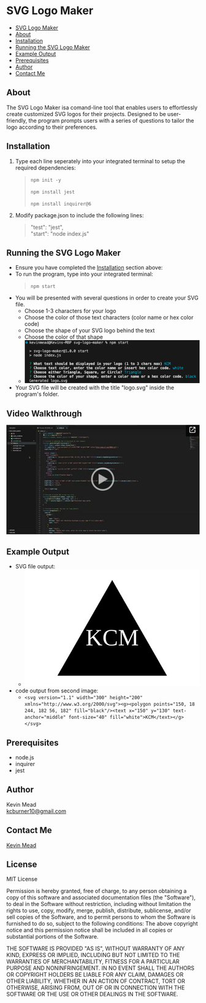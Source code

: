 # SVG Logo Maker


  - [SVG Logo Maker](#svg-logo-maker)
  - [About](#about)
  - [Installation](#installation)
  - [Running the SVG Logo Maker](#running-the-svg-logo-maker)
  - [Example Output](#example-output)
  - [Prerequisites](#prerequisites)
  - [Author](#author)
  - [Contact Me](#contact-me)

## About
The SVG Logo Maker isa comand-line tool that enables users to effortlessly create customized SVG logos for their projects.  Designed to be user-friendly, the program prompts users with a series of questions to tailor the logo according to their preferences.

## Installation
1. Type each line seperately into your integrated terminal to setup the required dependencies:
    > `npm init -y`
    >
    > `npm install jest`
    >
    > `npm install inquirer@6`

2. Modify package.json to include the following lines:
    > "test": "jest", </br>
   > "start": "node index.js"

## Running the SVG Logo Maker
  
  - Ensure you have completed the [Installation](#installation) section above:
  - To run the program, type into your integrated terminal:
     > ` npm start `
  - You will be presented with several questions in order to create your SVG file.
    - Choose 1-3 characters for your logo
    - Choose the color of those text characters (color name or hex color code)
    - Choose the shape of your SVG logo behind the text
    - Choose the color of that shape
    - ![Alt text](/screenshots/ExampleRunthrough.png)
- Your SVG file will be created with the title "logo.svg" inside the program's folder.

## Video Walkthrough
[![Video Walkthrough](./screenshots/videoScreenshot.png)](https://drive.google.com/file/d/1l0Dy74ZbBk0tyW6Sw99EvUTNbDt57jh9/preview)

## Example Output

  - SVG file output:
    - ![Alt text](/logo.svg)
  - code output from second image:
    - `<svg version="1.1" width="300" height="200" xmlns="http://www.w3.org/2000/svg"><g><polygon points="150, 18 244, 182 56, 182" fill="black"/><text x="150" y="130" text-anchor="middle" font-size="40" fill="white">KCM</text></g></svg>`


## Prerequisites
- node.js
- inquirer
- jest

## Author
Kevin Mead </br>
kcburner10@gmail.com

## Contact Me
[Kevin Mead](https://kcmead.github.io/project_portfolio/)

## License

MIT License

Permission is hereby granted, free of charge, to any person obtaining a copy
of this software and associated documentation files (the "Software"), to deal
in the Software without restriction, including without limitation the rights
to use, copy, modify, merge, publish, distribute, sublicense, and/or sell
copies of the Software, and to permit persons to whom the Software is
furnished to do so, subject to the following conditions:
The above copyright notice and this permission notice shall be included in all
copies or substantial portions of the Software.


THE SOFTWARE IS PROVIDED "AS IS", WITHOUT WARRANTY OF ANY KIND, EXPRESS OR
IMPLIED, INCLUDING BUT NOT LIMITED TO THE WARRANTIES OF MERCHANTABILITY,
FITNESS FOR A PARTICULAR PURPOSE AND NONINFRINGEMENT. IN NO EVENT SHALL THE
AUTHORS OR COPYRIGHT HOLDERS BE LIABLE FOR ANY CLAIM, DAMAGES OR OTHER
LIABILITY, WHETHER IN AN ACTION OF CONTRACT, TORT OR OTHERWISE, ARISING FROM,
OUT OF OR IN CONNECTION WITH THE SOFTWARE OR THE USE OR OTHER DEALINGS IN THE
SOFTWARE.
